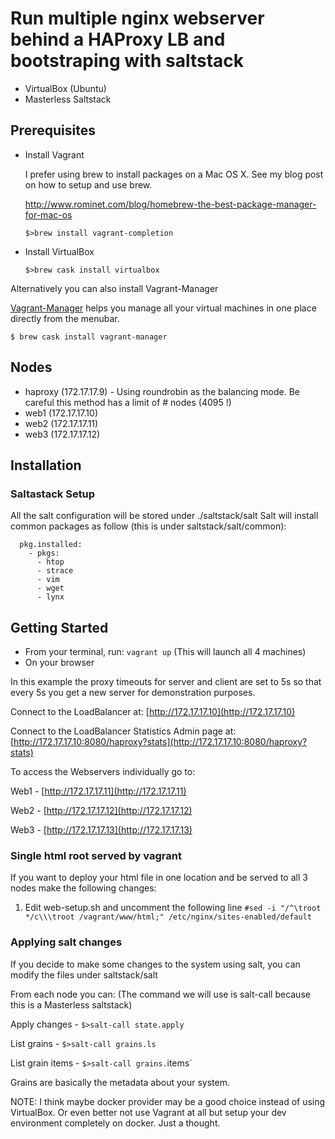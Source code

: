 # Run multiple nginx webserver behind a HAProxy LB and bootstraping with saltstack
  - VirtualBox (Ubuntu)
  - Masterless Saltstack
  
## Prerequisites

- Install Vagrant

    I prefer using brew to install packages on a Mac OS X. See my blog post on how to setup and use brew.
    
    http://www.rominet.com/blog/homebrew-the-best-package-manager-for-mac-os
    
    `$>brew install vagrant-completion`
   
- Install VirtualBox

   `$>brew cask install virtualbox`
   
Alternatively you can also install Vagrant-Manager

[Vagrant-Manager](http://vagrantmanager.com) helps you manage all your virtual machines in one place directly from the menubar.

`$ brew cask install vagrant-manager`

## Nodes 
- haproxy (172.17.17.9) - Using roundrobin as the balancing mode. Be careful this method has a limit of # nodes (4095 !)
- web1    (172.17.17.10)
- web2    (172.17.17.11)
- web3    (172.17.17.12)

## Installation

### Saltastack Setup
All the salt configuration will be stored under
./saltstack/salt
Salt will install common packages as follow (this is under saltstack/salt/common):
```common_packages:
  pkg.installed:
    - pkgs:
      - htop
      - strace
      - vim
      - wget
      - lynx
```
      
## Getting Started
- From your terminal, run:
  ```vagrant up```
   (This will launch all 4 machines)
- On your browser 

In this example the proxy timeouts for server and client are set to 5s so that every 5s you get a new server for demonstration purposes.

Connect to the LoadBalancer at: [http://172.17.17.10](http://172.17.17.10)
 
Connect to the LoadBalancer Statistics Admin page at:  [http://172.17.17.10:8080/haproxy?stats](http://172.17.17.10:8080/haproxy?stats)
 

To access the Webservers individually go to:

Web1 - [http://172.17.17.11](http://172.17.17.11)

Web2 - [http://172.17.17.12](http://172.17.17.12)

Web3 - [http://172.17.17.13](http://172.17.17.13)

### Single html root served by vagrant
If you want to deploy your html file in one location and be served to all 3 nodes make the following changes:

1) Edit web-setup.sh and uncomment the following line
`#sed -i "/^\troot */c\\\troot /vagrant/www/html;" /etc/nginx/sites-enabled/default`

### Applying salt changes
If you decide to make some changes to the system using salt, you can modify the files under saltstack/salt

From each node you can: (The command we will use is salt-call because this is a Masterless saltstack)

Apply changes - `$>salt-call state.apply`

List grains - `$>salt-call grains.ls`

List grain items - `$>salt-call grains.`items`

Grains are basically the metadata about your system.


NOTE: I think maybe docker provider may be a good choice instead of using VirtualBox. Or even better not use Vagrant at all but setup your dev environment completely on docker. Just a thought.
